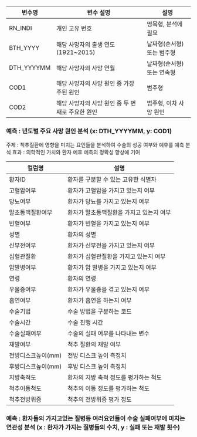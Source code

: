 | 변수명       | 변수 설명                               | 설명 |
|--------------|-----------------------------------------| -- |
| RN_INDI      | 개인 고유 번호                          | 명목형, 분석에 필요 |
| BTH_YYYY     | 해당 사망자의 출생 연도  (1921~2015)    | 날짜형(순서형) 또는 범주형 |
| DTH_YYYYMM   | 해당 사망자의 사망 연월                 | 날짜형(순서형) 또는 연속형 |
| COD1         | 해당 사망자의 사망 원인 중 가장 주된 원인 | 범주형 |
| COD2         | 해당 사망자의 사망 원인 중 두 번째로 주요한 원인 | 범주형, 이차 사망 원인 |

### 예측 : 년도별 주요 사망 원인 분석 (x: DTH_YYYYMM, y: COD1)


주제 : 척추질환에 영향을 미치는 요인들을 분석하여 수술의 성공 여부와 예후를 예측
분석 효과 : 의학적인 가치와 환자 예후 예측의 정확성 향상에 기여


| 컬럼명                 | 설명                                       |
| ---------------------- | ------------------------------------------ |
| 환자ID                 | 환자를 구분할 수 있는 고유한 식별자        |
| 고혈압여부              | 환자가 고혈압을 가지고 있는지 여부          |
| 당뇨여부                | 환자가 당뇨를 가지고 있는지 여부            |
| 말초동맥질환여부     | 환자가 말초동맥질환을 가지고 있는지 여부  |
| 빈혈여부                | 환자가 빈혈을 가지고 있는지 여부            |
| 성별                    | 환자의 성별                                |
| 신부전여부             | 환자가 신부전을 가지고 있는지 여부         |
| 심혈관질환             | 환자가 심혈관질환을 가지고 있는지 여부     |
| 암발병여부             | 환자가 암 발병을 가지고 있는지 여부         |
| 연령                    | 환자의 연령                                |
| 우울증여부             | 환자가 우울증을 겪고 있는지 여부           |
| 흡연여부                | 환자가 흡연을 하는지 여부                 |
| 수술기법                | 수술 방법을 구분하는 코드                  |
| 수술시간                | 수술 진행 시간                            |
| 수술실패여부           | 수술의 실패 여부를 나타내는 변수            |
| 재발여부                | 척추 질환의 재발 여부                      |
| 전방디스크높이(mm)   | 전방 디스크 높이 측정치                   |
| 후방디스크높이(mm)   | 후방 디스크 높이 측정치                   |
| 지방축적도           | 환자의 지방 축적 정도를 평가하는 척도    |
| 척추이동척도         | 척추의 이동 정도를 평가하는 척도           |
| 척추전방위증         | 척추의 전방위증 평가 정도                  |

### 예측 : 환자들의 가지고있는 질병등 여러요인들이 수술 실패여부에 미치는 연관성 분석 (x : 환자가 가지는 질병들의 수치, y : 실패 또는 재발 횟수)

